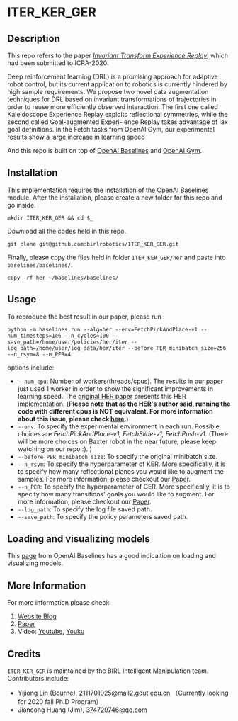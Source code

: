 # ITER_KER_GER

## Description

This repo refers to the paper [*Invariant Transform Experience Replay*](https://arxiv.org/abs/1909.10707#), which had been submitted to ICRA-2020. 

Deep reinforcement learning (DRL) is a promising approach for adaptive robot control, but its current application to robotics is currently hindered by high sample requirements. We propose two novel data augmentation techniques for DRL based on invariant transformations of trajectories in order to reuse more efficiently observed interaction. The first one called Kaleidoscope Experience Replay exploits reflectional symmetries, while the second called Goal-augmented Experi- ence Replay takes advantage of lax goal definitions. In the Fetch tasks from OpenAI Gym, our experimental results show a large increase in learning speed

And this repo is built on top of [OpenAI Baselines](https://github.com/openai/baselines/tree/master/baselines) and [OpenAI Gym](https://github.com/openai/gym). 

## Installation

This implementation requires the installation of the [OpenAI Baselines](https://github.com/openai/baselines/tree/master/baselines) module. 
After the installation, please create a new folder for this repo and go inside.
```
mkdir ITER_KER_GER && cd $_
```
Download all the codes held in this repo.
```
git clone git@github.com:birlrobotics/ITER_KER_GER.git
```
Finally, please copy the files held in folder `ITER_KER_GER/her` and paste into `baselines/baselines/`.
```
copy -rf her ~/baselines/baselines/
```
## Usage

To reproduce the best result in our paper, please run :
```
python -m baselines.run --alg=her --env=FetchPickAndPlace-v1 --num_timesteps=1e6 --n_cycles=100 --save_path=/home/user/policies/her/iter --log_path=/home/user/log_data/her/iter --before_PER_minibatch_size=256 --n_rsym=8 --n_PER=4
```

options include:
* `--num_cpu`: Number of workers(threads/cpus). The results in our paper just used 1 worker in order to show the significant improvements in learning speed. The [original HER paper](https://arxiv.org/abs/1802.09464) presents this HER implementation. (**Please note that as the HER's author said, running the code with different cpus is NOT equivalent. For more information about this issue, please check [here](https://github.com/openai/baselines/issues/314).**)
* `--env`: To specify the experimental environment in each run. Possible choices are *FetchPickAndPlace-v1, FetchSlide-v1, FetchPush-v1*. (There will be more choices on Baxter robot in the near future, please keep watching on our repo :). )
* `--before_PER_minibatch_size`: To specify the original minibatch size.
* `--n_rsym`: To specify the hyperparameter of KER. More specifically, it is to specify how many reflectional planes you would like to augment the samples. For more information, please checkout our [Paper](https://arxiv.org/abs/1909.10707#).
* `--n_PER`: To specify the hyperparameter of GER. More specifically, it is to specify how many transitions' goals you would like to augment. For more information, please checkout our [Paper](https://arxiv.org/abs/1909.10707#).
* `--log_path`: To specify the log file saved path.
* `--save_path`: To specify the policy parameters saved path.

## Loading and visualizing models

This [page](https://github.com/openai/baselines#saving-loading-and-visualizing-models) from OpenAI Baselines has a good indicaition on loading and visualizing models.

## More Information

For more information please check:
1. [Website Blog](http://www.juanrojas.net/ker/)
2. [Paper](https://arxiv.org/abs/1909.10707#)
3. Video: [Youtube](https://www.youtube.com/watch?v=qM3QEeqHTdk&feature=youtu.be), [Youku](https://v.youku.com/v_show/id_XNDM3NDY0NzM0MA==.html?spm=a2hzp.8244740.0.0)

## Credits

`ITER_KER_GER` is maintained by the BIRL Intelligent Manipulation team. Contributors include:

- Yijiong Lin (Bourne), 2111701025@mail2.gdut.edu.cn （Currently looking for 2020 fall Ph.D Program）
- Jiancong Huang (Jim), 374729746@qq.com
